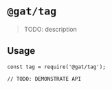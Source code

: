# `@gat/tag`

> TODO: description

## Usage

```
const tag = require('@gat/tag');

// TODO: DEMONSTRATE API
```
